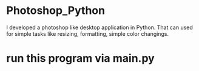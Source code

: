 # Photoshop_Python
I developed a photoshop like desktop application in Python. That can used for simple tasks like resizing, formatting, simple color changings.


# run this program via main.py 
